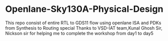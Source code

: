 # Openlane-Sky130A-Physical-Design
This repo consist of entire RTL to GDS11 flow using openlane ISA and PDKs from Synthesis to Routing 
special Thanks to VSD-IAT team,Kunal Ghosh Sir, Nickson sir for helping me to complete the workshop from day1 to day5
